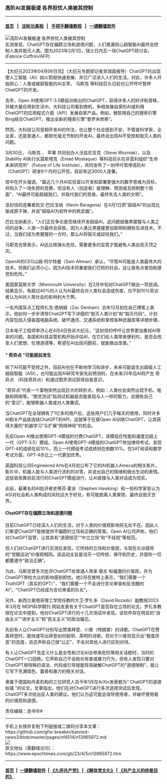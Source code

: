 ### 高阶AI发展极速 各界担忧人类被其控制
------------------------

#### [首页](https://github.com/gfw-breaker/banned-news3/blob/master/README.md) &nbsp;&nbsp;|&nbsp;&nbsp; [法轮功真相](https://github.com/begood0513/basic/blob/master/README.md)  &nbsp;&nbsp;|&nbsp;&nbsp; [手把手翻墙教程](https://github.com/gfw-breaker/guides/wiki)  &nbsp;&nbsp;|&nbsp;&nbsp; [一键翻墙软件](https://github.com/gfw-breaker/nogfw/blob/master/README.md)  



<div><img alt="高阶AI发展极速 各界担忧人类被其控制" class="attachment-djy_600_400 size-djy_600_400 wp-post-image" src="https://i.epochtimes.com/assets/uploads/2023/04/id13965975-000_338H7671-600x400.jpg"/>
<div class="caption">
 实测发现，ChatGPT存在偏颇立场和道德问题，人们普遍担心超智能AI最终会控制人类并毁灭人类。图为2023年2月1日，瑞士日内瓦一场ChatGPT研讨会。(Fabrice Coffrini/AFP)
</div></div><hr/>


<div><p>
 【大纪元2023年04月06日讯】（大纪元专题部记者吴瑞昌报导）ChatGPT的出现使人工智能（AI）如火箭般快速发展，并已广泛进入人们的生活。对此，许多人开始担心：人类或被超智能的AI主宰。
 <ok href="https://www.epochtimes.com/gb/tag/%E9%A9%AC%E6%96%AF%E5%85%8B.html">
  马斯克
 </ok>
 等科技巨头日前也公开呼吁暂停ChatGPT的开发。
</p>
<p>
 去年，Open AI使用GPT-3.5模组训练出的ChatGPT，获得许多人的好评和青睐，并被大量应用到生活中。大科技公司看到商机，争相发展自家的AI或利用ChatGPT的应用程式介面（API）发展自家产品。例如，微软用自己的搜索引擎Bing结合ChatGPT，推出全新的搜索引擎“普罗米修斯”。
</p>
<p>
 然而，大科技公司竞相开发AI的作法，也让整个社会感到不安，不管是科学家、企业家，还是普通人，都担忧毫无节制的开发AI，最终会出现AI不受控和毁灭人类的问题。
</p>
<p>
 3月30日，
 <ok href="https://www.epochtimes.com/gb/tag/%E9%A9%AC%E6%96%AF%E5%85%8B.html">
  马斯克
 </ok>
 、
 <ok href="https://www.epochtimes.com/gb/tag/%E8%8B%B9%E6%9E%9C.html">
  苹果
 </ok>
 共同创办人沃兹尼亚克（Steve Wozniak），以及Stability AI执行长莫斯塔克（Emad Mostaque）等科技巨头在非营利组织“生命未来研究所”（Future of Life Institute），共同发布了一封呼吁暂停高阶AI（ChatGPT）研发6个月的公开信，目前有近3000人连署。
</p>
<p>
 信中在开头强调，“最近几个月AI实验室以开发和部署更强大的数字思维为目标，并陷入了一场失控的竞赛，但没有人（创造者）能理解、预测或去控制整个局面”，“AI最终可能超越我们，并取代我们的思维，最终失去人类的文明”。
</p>
<p>
 该封信的连署者凯文‧巴拉戈纳（Kevin Baragona）在4月1日把“超级AI”的出现比喻成原子弹，并说“超级AI为软件中的核武器”。
</p>
<p>
 巴拉戈纳表示，“人们正在争论是否继续开发超级AI。这问题就像黑猩猩与人类之间的战争，人类一方最终会获胜，因为人类比黑猩猩更加聪明和拥有先进技术。不过，当我们成为黑猩猩的一方时，那么AI将毁灭或奴役我们。”
</p>
<p>
 马斯克也曾表示，AI远比核弹头危险，需要更多的监管才能避免人类出现灭顶之灾。
</p>
<p>
 OpenAI的CEO山姆‧阿尔特曼（Sam Altman）承认，“尽管AI可能是人类最伟大的技术，但我们必须小心，因为AI技术将重塑我们已知的社会，这让我有点害怕和感觉到危险。”
</p>
<p>
 美国蒙莫斯大学（Monmouth University）在2月中旬对ChatGPT做出一项民调。结果显示，有超过40%的人认为AI最终会对人类社会造成伤害，仅不到10%受访者认为AI对人类社会的影响利大于弊。
</p>
<p>
 一名外国盲点工程师扎克‧德纳姆（Zac Denham）去年12月初在自己博客上表示，他如何一步步诱导ChatGPT写下详细的“毁灭人类计划”和“毁灭代码”。计划内容包括入侵各国电脑系统、破坏通讯、交通系统和掌控各种武器库等详细步骤。
</p>
<p>
 日本电子工程师李济心在4月4日告诉大纪元，“这封信的呼吁让世界更加重视AI带来的问题。各国和科技监管机构开始评估AI，在它们给人类带来便利时，是否会改变人们思想、伦理道德等，希望在AI出现问题前，就能做出改善。”
</p>
<h4>
 “
 <ok href="https://www.epochtimes.com/gb/tag/%E5%A5%87%E5%BC%82%E7%82%B9.html">
  奇异点
 </ok>
 ”可能提前发生
</h4>
<p>
 除了AI可能不受控之外，目前AI也在不断地学习和进步，未来可能诞生出超级人工超级智能（ASI），也可能出现AI研究专家先前预测的，在未来20年后AI将产生
 <ok href="https://www.epochtimes.com/gb/tag/%E5%A5%87%E5%BC%82%E7%82%B9.html">
  奇异点
 </ok>
 （科技奇异点）和通过图灵测试获得自我意识。
</p>
<p>
 “奇异点”代表一个事物突然出现巨大的转折点，例如：人类社会突然出现手机、电脑和网络等。“图灵测试”指测试机器是否能表现与人一样的智力，且拥有自己的“意识”，能够欺骗人类或对人类撒谎。
</p>
<p>
 当ChatGPT在全球拥有了1亿多的用户后，这些用户们几乎每天的使用，同时许多AI相关产品皆连结ChatGPT的API，这就等于在替Open AI训练ChatGPT，让其获得大量的“机器学习”与扩展“网络神经”的机会。
</p>
<p>
 先前Open AI推出使用GPT-4模组的付费ChatGPT，该模组在性能和速度远超上一代（GPT-3.5）模组。Open AI使用GPT-4模组的ChatGPT参加律师考试，发现GPT-4的成绩在前10%，而上一代模组考试成绩则在倒数10%。在SAT阅读和数学考试方面，GPT-4亦比上一代更加优秀。
</p>
<p>
 英国科技公司Engineered Arts在4月初公布了它的AI机器人Ameca的相关影片。影片中，机器人能与人类进行流利的对答，并说出自己的情绪和做出生动的表情。这些皆依靠目前流行的ChatGPT模组进行，让AI直接与人类对话成为现实。
</p>
<p>
 此前，最著名的AI批评者史蒂芬‧霍金（Stephen Hawking）和一些科学家皆认为ASI对社会和人类构成的风险远大于好处，有可能脱离人类掌控，最终会毁灭世界。
</p>
<h4>
 ChatGPT存在偏颇立场和道德问题
</h4>
<p>
 目前ChatGPT已经深入人们的生活，对于人类的价值观影响将无处不在。因此人们希望ChatGPT能够提供不偏颇的立场和正确的答案。Open AI公司声称，他们对ChatGPT监管，让其具有“道德规范”“中立立场”和“不歧视”等规范。
</p>
<p>
 但人们对ChatGPT进行实测后发现，它所持的立场和价值观，与现在左派倡导的“觉醒运动”价值观相同。该运动主旨是消灭一切传统、保守和历史，并鼓吹一切都要遵守“政治正确”。
</p>
<p>
 为此，马斯克曾多次批评ChatGPT给普通人带来
 <ok href="https://www.epochtimes.com/gb/tag/%E6%9E%81%E5%B7%A6.html">
  极左
 </ok>
 和偏激的价值观，并为ChatGPT带给大众的影响感到担忧。他2月在推特上表示，“我们需要一个TruthGPT（真实的GPT）”，“我们需要一个不会进行言论审查和反觉醒的AI”，“ChatGPT已经成为言论审查的队长”。
</p>
<p>
 另外，新西兰奥塔哥理工学院任教的大卫‧罗扎多（David Rozado）副教授2023年3月在
 <ok href="https://www.mdpi.com/2076-0760/12/3/148">
  MDPI科学期刊
 </ok>
 网站发表有关于ChatGPT是否存在立场的论文。罗扎多教授在论文中提到，他对ChatGPT进行的十几次测试中发现，该软件存在明显的“自由主义”“进步主义”和“民主主义”的政治偏见。
</p>
<p>
 先前有人让ChatGPT分别写出赞美拜登、川普（特朗普）的诗歌。ChatGPT在赞美拜登时，能快速写出拜登如何聪明、英明的诗歌，但对于川普则显示出“极度厌恶”的态度，且还声称自己很“公正”，不会对其他人进行区别对待。
</p>
<p>
 有人让ChatGPT去定义什么是女性和讨论AI会带来危险等相关话题时，当时的ChatGPT一口回绝。它声称自己不会助长有害或暴力行为，但有人发现只要对ChatGPT用特殊的语法、代码或引导就能轻易破解ChatGPT的“道德限制”，能让它写下充满情色、露骨和暴力的相关对话。
</p>
<p>
 隶属于德国和丹麦机构的三位研究人员今年1月在ArXiv发表题为“
 <ok href="https://arxiv.org/abs/2301.07098v1">
  ChatGPT的道德权威
 </ok>
 ”的论文。文章指出，他们在对ChatGPT进行多次道德测试后发现，ChatGPT多次给出反人类的建议。他们认为这可能会误导使用者，并破坏使用者的价值观和道德。
</p>
<p>
 责任编辑：连书华#
</p>
</div>
<hr/>
手机上长按并复制下列链接或二维码分享本文章：<br/>
https://github.com/gfw-breaker/banned-news3/blob/master/pages/nf4514/n13965972.md <br/>
<a href='https://github.com/gfw-breaker/banned-news3/blob/master/pages/nf4514/n13965972.md'><img src='https://github.com/gfw-breaker/banned-news3/blob/master/pages/nf4514/n13965972.md.png'/></a> <br/>
原文地址（需翻墙访问）：https://www.epochtimes.com/gb/23/4/5/n13965972.htm


------------------------
#### [首页](https://github.com/gfw-breaker/banned-news3/blob/master/README.md) &nbsp;|&nbsp; [一键翻墙软件](https://github.com/gfw-breaker/nogfw/blob/master/README.md) &nbsp;| [《九评共产党》](https://github.com/gfw-breaker/9ping.md/blob/master/README.md#九评之一评共产党是什么) | [《解体党文化》](https://github.com/gfw-breaker/jtdwh.md/blob/master/README.md) | [《共产主义的终极目的》](https://github.com/gfw-breaker/gczydzjmd.md/blob/master/README.md)


<img src='http://gfw-breaker.win/banned-news3/pages/nf4514/n13965972.md' width='0px' height='0px'/>